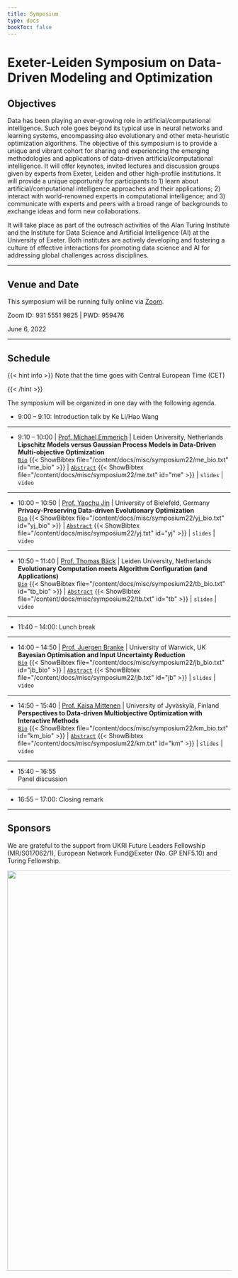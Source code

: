 ```yaml
---
title: Symposium
type: docs
bookToc: false
---
```


# Exeter-Leiden Symposium on Data-Driven Modeling and Optimization

<link rel="stylesheet" href="/academicons/academicons-1.9.0/css/academicons.min.css"/>
<link rel="stylesheet" href="https://maxcdn.bootstrapcdn.com/font-awesome/4.4.0/css/font-awesome.min.css">
<head>
<script src='https://kit.fontawesome.com/a076d05399.js' crossorigin='anonymous'></script>
<link rel="stylesheet" href="https://fonts.googleapis.com/icon?family=Material+Icons">
<link rel="stylesheet" href="https://cdnjs.cloudflare.com/ajax/libs/font-awesome/4.7.0/css/font-awesome.min.css">
</head>

<script>
  function toggle_visibility(id) {
      var e = document.getElementById(id);
      if(e.style.display == 'block')
        e.style.display = 'none';
      else
        e.style.display = 'block';
  }
</script>

<style>
hr.dashed {
  border-top: 1px dashed #bbb;
}

.grid-container {
  display: grid;
  grid-template-columns: 40% 60%;
  grid-gap: 5px;
  background-color: transparent;
  padding: 5px;
}

.bibtexpre{
	background-color:#F8F8FA;
  border-radius:5px;
  border: 2px solid #D8D8DA;
  margin:10px; 
  white-space: pre-wrap; 
  word-wrap: break-word; 
  white-space: -moz-pre-wrap; 
  white-space: -pre-wrap;
  white-space: -o-pre-wrap;
}
</style>

## Objectives

Data has been playing an ever-growing role in artificial/computational intelligence. Such role goes beyond its typical use in neural networks and learning systems, encompassing also evolutionary and other meta-heuristic optimization algorithms. The objective of this symposium is to provide a unique and vibrant cohort for sharing and experiencing the emerging methodologies and applications of data-driven artificial/computational intelligence. It will offer keynotes, invited lectures and discussion groups given by experts from Exeter, Leiden and other high-profile institutions. It will provide a unique opportunity for participants to 1) learn about artificial/computational intelligence approaches and their applications; 2) interact with world-renowned experts in computational intelligence; and 3) communicate with experts and peers with a broad range of backgrounds to exchange ideas and form new collaborations.

It will take place as part of the outreach activities of the Alan Turing Institute and the Institute for Data Science and Artificial Intelligence (AI) at the University of Exeter. Both institutes are actively developing and fostering a culture of effective interactions for promoting data science and AI for addressing global challenges across disciplines.

---

## Venue and Date

This symposium will be running fully online via [Zoom](https://Universityofexeter.zoom.us/j/93155519825?pwd=ejBKZEZSc2lrc1dHaUVvV2t4SUc2QT09).<br>

<i class='fa fa-whatsapp' style='font-size:16px'></i> Zoom ID: 931 5551 9825 | PWD: 959476

<i class='fa fa-calendar-check-o' style='font-size:16px'></i> June 6, 2022<br>

---

## Schedule

{{< hint info >}}
Note that the time goes with Central European Time (CET)

{{< /hint >}}

The symposium will be organized in one day with the following agenda.

- 9:00 – 9:10: Introduction talk by Ke Li/Hao Wang

---
- 9:10 – 10:00 | [Prof. Michael Emmerich](https://www.universiteitleiden.nl/en/staffmembers/michael-emmerich#tab-1) |  Leiden University, Netherlands<br>
<i class='fa fa-bullhorn' style='font-size:16px'></i> **Lipschitz Models versus Gaussian Process Models in Data-Driven Multi-objective Optimization**<br>
<i class='fa fa-vcard-o' style='font-size:16px'></i> <a href="#/" onclick="toggle_visibility('me_bio');">`Bio`</a>
{{< ShowBibtex file="/content/docs/misc/symposium22/me_bio.txt" id="me_bio" >}} |
<i class='fa fa-wpforms' style='font-size:16px'></i> <a href="#/" onclick="toggle_visibility('me');">`Abstract`</a>
{{< ShowBibtex file="/content/docs/misc/symposium22/me.txt" id="me" >}} | <i class='fa fa-file-powerpoint-o' style='font-size:16px'></i> `slides` | <i class='fa fa-file-video-o' style='font-size:16px'></i> `video` 

---
- 10:00 – 10:50 | [Prof. Yaochu Jin](https://ekvv.uni-bielefeld.de/pers_publ/publ/PersonDetail.jsp;jsessionid=3FD713274DEE8417BCA9E9D6902DDB8E?personId=308725127) | University of Bielefeld, Germany<br>
<i class='fa fa-bullhorn' style='font-size:16px'></i> **Privacy-Preserving Data-driven Evolutionary Optimization**<br>
<i class='fa fa-vcard-o' style='font-size:16px'></i> <a href="#/" onclick="toggle_visibility('yj_bio');">`Bio`</a>
{{< ShowBibtex file="/content/docs/misc/symposium22/yj_bio.txt" id="yj_bio" >}} |
<i class='fa fa-wpforms' style='font-size:16px'></i> <a href="#/" onclick="toggle_visibility('yj');">`Abstract`</a>
{{< ShowBibtex file="/content/docs/misc/symposium22/yj.txt" id="yj" >}} | <i class='fa fa-file-powerpoint-o' style='font-size:16px'></i> `slides` | <i class='fa fa-file-video-o' style='font-size:16px'></i> `video` 

---
- 10:50 – 11:40 | [Prof. Thomas Bäck](https://www.universiteitleiden.nl/en/staffmembers/thomas-back) | Leiden University, Netherlands<br>
<i class='fa fa-bullhorn' style='font-size:16px'></i> **Evolutionary Computation meets Algorithm Configuration (and Applications)**<br>
<i class='fa fa-vcard-o' style='font-size:16px'></i> <a href="#/" onclick="toggle_visibility('tb_bio');">`Bio`</a>
{{< ShowBibtex file="/content/docs/misc/symposium22/tb_bio.txt" id="tb_bio" >}} |
<i class='fa fa-wpforms' style='font-size:16px'></i> <a href="#/" onclick="toggle_visibility('tb');">`Abstract`</a>
{{< ShowBibtex file="/content/docs/misc/symposium22/tb.txt" id="tb" >}} | <i class='fa fa-file-powerpoint-o' style='font-size:16px'></i> `slides` | <i class='fa fa-file-video-o' style='font-size:16px'></i> `video` 

---
- 11:40 – 14:00: Lunch break
---
- 14:00 – 14:50 | [Prof. Juergen Branke](https://www.wbs.ac.uk/about/person/juergen-branke/) | University of Warwick, UK<br>
<i class='fa fa-bullhorn' style='font-size:16px'></i> **Bayesian Optimisation and Input Uncertainty Reduction**<br>
<i class='fa fa-vcard-o' style='font-size:16px'></i> <a href="#/" onclick="toggle_visibility('jb_bio');">`Bio`</a>
{{< ShowBibtex file="/content/docs/misc/symposium22/jb_bio.txt" id="jb_bio" >}} |
<i class='fa fa-wpforms' style='font-size:16px'></i> <a href="#/" onclick="toggle_visibility('jb');">`Abstract`</a>
{{< ShowBibtex file="/content/docs/misc/symposium22/jb.txt" id="jb" >}} | <i class='fa fa-file-powerpoint-o' style='font-size:16px'></i> `slides` | <i class='fa fa-file-video-o' style='font-size:16px'></i> `video` 

---
- 14:50 – 15:40 | [Prof. Kaisa Mittenen](http://users.jyu.fi/~miettine/) | University of Jyväskylä, Finland<br>
<i class='fa fa-bullhorn' style='font-size:16px'></i> **Perspectives to Data-driven Multiobjective Optimization with Interactive Methods**<br>
<i class='fa fa-vcard-o' style='font-size:16px'></i> <a href="#/" onclick="toggle_visibility('km_bio');">`Bio`</a>
{{< ShowBibtex file="/content/docs/misc/symposium22/km_bio.txt" id="km_bio" >}} |
<i class='fa fa-wpforms' style='font-size:16px'></i> <a href="#/" onclick="toggle_visibility('km');">`Abstract`</a>
{{< ShowBibtex file="/content/docs/misc/symposium22/km.txt" id="km" >}} | <i class='fa fa-file-powerpoint-o' style='font-size:16px'></i> `slides` | <i class='fa fa-file-video-o' style='font-size:16px'></i> `video` 

---
- 15:40 – 16:55<br> 
<i class='fa fa-comments' style='font-size:16px'></i> Panel discussion

---
- 16:55 – 17:00: Closing remark

---

## Sponsors

We are grateful to the support from UKRI Future Leaders Fellowship (MR/S017062/1), European Network Fund@Exeter (No. GP ENF5.10) and Turing Fellowship.

 <img src="/media/symposium22_logo.jpeg" width="900"><br>
